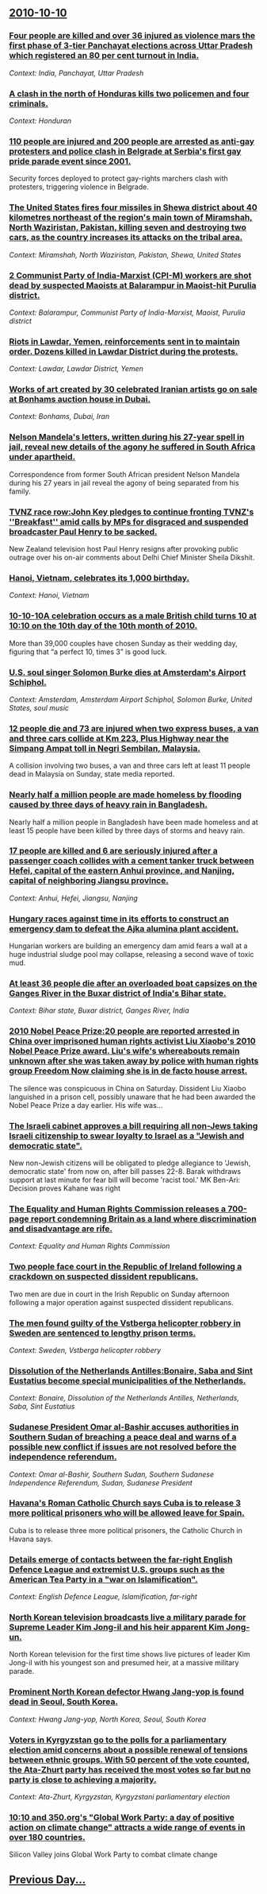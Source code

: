 ## [2010-10-10](/news/2010/10/10/index.md)

### [Four people are killed and over 36 injured as violence mars the first phase of 3-tier Panchayat elections across Uttar Pradesh which registered an 80 per cent turnout in India. ](/news/2010/10/10/four-people-are-killed-and-over-36-injured-as-violence-mars-the-first-phase-of-3-tier-panchayat-elections-across-uttar-pradesh-which-registe.md)
_Context: India, Panchayat, Uttar Pradesh_

### [A clash in the north of Honduras kills two policemen and four criminals. ](/news/2010/10/10/a-clash-in-the-north-of-honduras-kills-two-policemen-and-four-criminals.md)
_Context: Honduran_

### [110 people are injured and 200 people are arrested as anti-gay protesters and police clash in Belgrade at Serbia's first gay pride parade event since 2001. ](/news/2010/10/10/110-people-are-injured-and-200-people-are-arrested-as-anti-gay-protesters-and-police-clash-in-belgrade-at-serbia-s-first-gay-pride-parade-ev.md)
Security forces deployed to protect gay-rights marchers clash with protesters, triggering violence in Belgrade.

### [The United States fires four missiles in Shewa district about 40 kilometres northeast of the region's main town of Miramshah, North Waziristan, Pakistan, killing seven and destroying two cars, as the country increases its attacks on the tribal area. ](/news/2010/10/10/the-united-states-fires-four-missiles-in-shewa-district-about-40-kilometres-northeast-of-the-region-s-main-town-of-miramshah-north-wazirist.md)
_Context: Miramshah, North Waziristan, Pakistan, Shewa, United States_

### [2 Communist Party of India-Marxist (CPI-M) workers are shot dead by suspected Maoists at Balarampur in Maoist-hit Purulia district. ](/news/2010/10/10/2-communist-party-of-india-marxist-cpi-m-workers-are-shot-dead-by-suspected-maoists-at-balarampur-in-maoist-hit-purulia-district.md)
_Context: Balarampur, Communist Party of India-Marxist, Maoist, Purulia district_

### [Riots in Lawdar, Yemen, reinforcements sent in to maintain order. Dozens killed in Lawdar District during the protests.](/news/2010/10/10/riots-in-lawdar-yemen-reinforcements-sent-in-to-maintain-order-dozens-killed-in-lawdar-district-during-the-protests.md)
_Context: Lawdar, Lawdar District, Yemen_

### [Works of art created by 30 celebrated Iranian artists go on sale at Bonhams auction house in Dubai. ](/news/2010/10/10/works-of-art-created-by-30-celebrated-iranian-artists-go-on-sale-at-bonhams-auction-house-in-dubai.md)
_Context: Bonhams, Dubai, Iran_

### [Nelson Mandela's letters, written during his 27-year spell in jail, reveal new details of the agony he suffered in South Africa under apartheid. ](/news/2010/10/10/nelson-mandela-s-letters-written-during-his-27-year-spell-in-jail-reveal-new-details-of-the-agony-he-suffered-in-south-africa-under-aparth.md)
Correspondence from former South African president Nelson Mandela during his 27 years in jail reveal the agony of being separated from his family.

### [TVNZ race row:John Key pledges to continue fronting TVNZ's ''Breakfast'' amid calls by MPs for disgraced and suspended broadcaster Paul Henry to be sacked. ](/news/2010/10/10/tvnz-race-row-pjohn-key-pledges-to-continue-fronting-tvnz-s-breakfast-amid-calls-by-mps-for-disgraced-and-suspended-broadcaster-paul-hen.md)
New Zealand television host Paul Henry resigns after provoking public outrage over his on-air comments about Delhi Chief Minister Sheila Dikshit.

### [Hanoi, Vietnam, celebrates its 1,000 birthday. ](/news/2010/10/10/hanoi-vietnam-celebrates-its-1-000-birthday.md)
_Context: Hanoi, Vietnam_

### [10-10-10A celebration occurs as a male British child turns 10 at 10:10 on the 10th day of the 10th month of 2010. ](/news/2010/10/10/10-10-10pa-celebration-occurs-as-a-male-british-child-turns-10-at-10-10-on-the-10th-day-of-the-10th-month-of-2010.md)
More than 39,000 couples have chosen Sunday as their wedding day, figuring that “a perfect 10, times 3” is good luck.

### [U.S. soul singer Solomon Burke dies at Amsterdam's Airport Schiphol. ](/news/2010/10/10/u-s-soul-singer-solomon-burke-dies-at-amsterdam-s-airport-schiphol.md)
_Context: Amsterdam, Amsterdam Airport Schiphol, Solomon Burke, United States, soul music_

### [12 people die and 73 are injured when two express buses, a van and three cars collide at Km 223, Plus Highway near the Simpang Ampat toll in Negri Sembilan, Malaysia. ](/news/2010/10/10/12-people-die-and-73-are-injured-when-two-express-buses-a-van-and-three-cars-collide-at-km-223-plus-highway-near-the-simpang-ampat-toll-in.md)
A collision involving two buses, a van and three cars left at least 11 people dead in Malaysia on Sunday, state media reported.

### [Nearly half a million people are made homeless by flooding caused by three days of heavy rain in Bangladesh. ](/news/2010/10/10/nearly-half-a-million-people-are-made-homeless-by-flooding-caused-by-three-days-of-heavy-rain-in-bangladesh.md)
Nearly half a million people in Bangladesh have been made homeless and at least 15 people have been killed by three days of storms and heavy rain.

### [17 people are killed and 6 are seriously injured after a passenger coach collides with a cement tanker truck between Hefei, capital of the eastern Anhui province, and Nanjing, capital of neighboring Jiangsu province. ](/news/2010/10/10/17-people-are-killed-and-6-are-seriously-injured-after-a-passenger-coach-collides-with-a-cement-tanker-truck-between-hefei-capital-of-the-e.md)
_Context: Anhui, Hefei, Jiangsu, Nanjing_

### [Hungary races against time in its efforts to construct an emergency dam to defeat the Ajka alumina plant accident. ](/news/2010/10/10/hungary-races-against-time-in-its-efforts-to-construct-an-emergency-dam-to-defeat-the-ajka-alumina-plant-accident.md)
Hungarian workers are building an emergency dam amid fears a wall at a huge industrial sludge pool may collapse, releasing a second wave of toxic mud.

### [At least 36 people die after an overloaded boat capsizes on the Ganges River in the Buxar district of India's Bihar state. ](/news/2010/10/10/at-least-36-people-die-after-an-overloaded-boat-capsizes-on-the-ganges-river-in-the-buxar-district-of-india-s-bihar-state.md)
_Context: Bihar state, Buxar district, Ganges River, India_

### [2010 Nobel Peace Prize:20 people are reported arrested in China over imprisoned human rights activist Liu Xiaobo's 2010 Nobel Peace Prize award. Liu's wife's whereabouts remain unknown after she was taken away by police with human rights group Freedom Now claiming she is in de facto house arrest. ](/news/2010/10/10/2010-nobel-peace-prize-p20-people-are-reported-arrested-in-china-over-imprisoned-human-rights-activist-liu-xiaobo-s-2010-nobel-peace-prize-a.md)
The silence was conspicuous in China on Saturday. Dissident Liu Xiaobo languished in a prison cell, possibly unaware that he had been awarded the Nobel Peace Prize a day earlier. His wife was...

### [The Israeli cabinet approves a bill requiring all non-Jews taking Israeli citizenship to swear loyalty to Israel as a "Jewish and democratic state". ](/news/2010/10/10/the-israeli-cabinet-approves-a-bill-requiring-all-non-jews-taking-israeli-citizenship-to-swear-loyalty-to-israel-as-a-jewish-and-democratic.md)
New non-Jewish citizens will be obligated to pledge allegiance to &#39;Jewish, democratic state&#39; from now on, after bill passes 22-8. Barak withdraws support at last minute for fear bill will become &#39;racist tool.&#39; MK Ben-Ari: Decision proves Kahane was right

### [The Equality and Human Rights Commission releases a 700-page report condemning Britain as a land where discrimination and disadvantage are rife. ](/news/2010/10/10/the-equality-and-human-rights-commission-releases-a-700-page-report-condemning-britain-as-a-land-where-discrimination-and-disadvantage-are-r.md)
_Context: Equality and Human Rights Commission_

### [Two people face court in the Republic of Ireland following a crackdown on suspected dissident republicans. ](/news/2010/10/10/two-people-face-court-in-the-republic-of-ireland-following-a-crackdown-on-suspected-dissident-republicans.md)
Two men are due in court in the Irish Republic on Sunday afternoon following a major operation against suspected dissident republicans.

### [The men found guilty of the Vstberga helicopter robbery in Sweden are sentenced to lengthy prison terms. ](/news/2010/10/10/the-men-found-guilty-of-the-vastberga-helicopter-robbery-in-sweden-are-sentenced-to-lengthy-prison-terms.md)
_Context: Sweden, Vstberga helicopter robbery_

### [Dissolution of the Netherlands Antilles:Bonaire, Saba and Sint Eustatius become special municipalities of the Netherlands. ](/news/2010/10/10/dissolution-of-the-netherlands-antilles-pbonaire-saba-and-sint-eustatius-become-special-municipalities-of-the-netherlands.md)
_Context: Bonaire, Dissolution of the Netherlands Antilles, Netherlands, Saba, Sint Eustatius_

### [Sudanese President Omar al-Bashir accuses authorities in Southern Sudan of breaching a peace deal and warns of a possible new conflict if issues are not resolved before the independence referendum. ](/news/2010/10/10/sudanese-president-omar-al-bashir-accuses-authorities-in-southern-sudan-of-breaching-a-peace-deal-and-warns-of-a-possible-new-conflict-if-is.md)
_Context: Omar al-Bashir, Southern Sudan, Southern Sudanese Independence Referendum, Sudan, Sudanese President_

### [Havana's Roman Catholic Church says Cuba is to release 3 more political prisoners who will be allowed leave for Spain. ](/news/2010/10/10/havana-s-roman-catholic-church-says-cuba-is-to-release-3-more-political-prisoners-who-will-be-allowed-leave-for-spain.md)
Cuba is to release three more political prisoners, the Catholic Church in Havana says.

### [Details emerge of contacts between the far-right English Defence League and extremist U.S. groups such as the American Tea Party in a "war on Islamification". ](/news/2010/10/10/details-emerge-of-contacts-between-the-far-right-english-defence-league-and-extremist-u-s-groups-such-as-the-american-tea-party-in-a-war-o.md)
_Context: English Defence League, Islamification, far-right_

### [North Korean television broadcasts live a military parade for Supreme Leader Kim Jong-il and his heir apparent Kim Jong-un. ](/news/2010/10/10/north-korean-television-broadcasts-live-a-military-parade-for-supreme-leader-kim-jong-il-and-his-heir-apparent-kim-jong-un.md)
North Korean television for the first time shows live pictures of leader Kim Jong-il with his youngest son and presumed heir, at a massive military parade.

### [Prominent North Korean defector Hwang Jang-yop is found dead in Seoul, South Korea. ](/news/2010/10/10/prominent-north-korean-defector-hwang-jang-yop-is-found-dead-in-seoul-south-korea.md)
_Context: Hwang Jang-yop, North Korea, Seoul, South Korea_

### [Voters in Kyrgyzstan go to the polls for a parliamentary election amid concerns about a possible renewal of tensions between ethnic groups. With 50 percent of the vote counted, the Ata-Zhurt party has received the most votes so far but no party is close to achieving a majority. ](/news/2010/10/10/voters-in-kyrgyzstan-go-to-the-polls-for-a-parliamentary-election-amid-concerns-about-a-possible-renewal-of-tensions-between-ethnic-groups.md)
_Context: Ata-Zhurt, Kyrgyzstan, Kyrgyzstani parliamentary election_

### [10:10 and 350.org's "Global Work Party: a day of positive action on climate change" attracts a wide range of events in over 180 countries. ](/news/2010/10/10/10-10-and-350-org-s-global-work-party-a-day-of-positive-action-on-climate-change-attracts-a-wide-range-of-events-in-over-180-countries.md)
Silicon Valley joins Global Work Party to combat climate change

## [Previous Day...](/news/2010/10/9/index.md)

